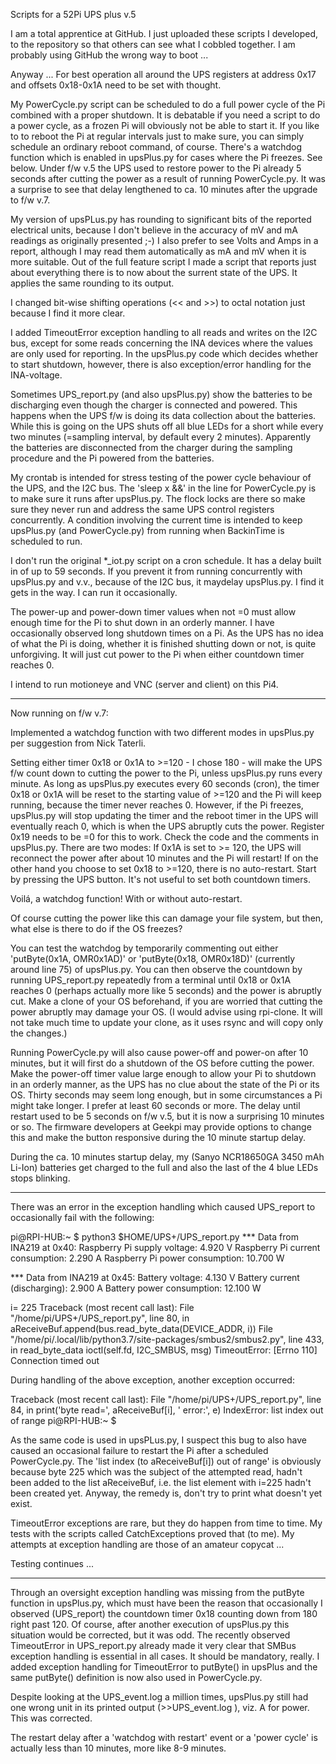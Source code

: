 Scripts for a 52Pi UPS plus v.5


I am a total apprentice at GitHub. I just uploaded these scripts I developed, to the repository so that others can see what I cobbled together. I am probably using GitHub the wrong way to boot ...

Anyway ...
For best operation all around the UPS registers at address 0x17 and offsets 0x18-0x1A need to be set with thought.

My PowerCycle.py script can be scheduled to do a full power cycle of the Pi combined with a proper shutdown. It is debatable if you need a script to do a power cycle, as a frozen Pi will obviously not be able to start it. If you like to to reboot the Pi at regular intervals just to make sure, you can simply schedule an ordinary reboot command, of course.
There's a watchdog function which is enabled in upsPlus.py for cases where the Pi freezes. See below.
Under f/w v.5 the UPS used to restore power to the Pi already 5 seconds after cutting the power as a result of running PowerCycle.py. It was a surprise to see that delay lengthened to ca. 10 minutes after the upgrade to f/w v.7.

My version of upsPLus.py has rounding to significant bits of the reported electrical units, because I don't believe in the accuracy of mV and mA readings as originally presented ;-) I also prefer to see Volts and Amps in a report, although I may read them automatically as mA and mV when it is more suitable.
Out of the full feature script I made a script that reports just about everything there is to now about the surrent state of the UPS. It applies the same rounding to its output.

I changed bit-wise shifting operations (<< and >>) to octal notation just because I find it more clear.

I added TimeoutError exception handling to all reads and writes on the I2C bus, except for some reads concerning the INA devices where the values are only used for reporting. In the upsPlus.py code which decides whether to start shutdown, however, there is also exception/error handling for the INA-voltage.

Sometimes UPS_report.py (and also upsPlus.py) show the batteries to be discharging even though the charger is connected and powered. This happens when the UPS f/w is doing its data collection about the batteries. While this is going on the UPS shuts off all blue LEDs for a short while every two minutes (=sampling interval, by default every 2 minutes). Apparently the batteries are disconnected from the charger during the sampling procedure and the Pi powered from the batteries.

My crontab is intended for stress testing of the power cycle behaviour of the UPS, and the I2C bus.
The 'sleep x &&' in the line for PowerCycle.py is to make sure it runs after upsPlus.py.
The flock locks are there so make sure they never run and address the same UPS control registers concurrently.
A condition involving the current time is intended to keep upsPlus.py (and PowerCycle.py) from running when BackinTime is scheduled to run.

I don't run the original *_iot.py script on a cron schedule. It has a delay built in of up to 59 seconds. If you prevent it from running concurrently with upsPlus.py and v.v., because of the I2C bus, it maydelay upsPlus.py. I find it gets in the way. I can run it occasionally.

The power-up and power-down timer values when not =0 must allow enough time for the Pi to shut down in an orderly manner. I have occasionally observed long shutdown times on a Pi.
As the UPS has no idea of what the Pi is doing, whether it is finished shutting down or not, is quite unforgiving. It will just cut power to the Pi when either countdown timer reaches 0.

I intend to run motioneye and VNC (server and client) on this Pi4.

------------------------------------------------------------

Now running on f/w v.7:

Implemented a watchdog function with two different modes in upsPlus.py per suggestion from Nick Taterli.

Setting either timer 0x18 or 0x1A to >=120 - I chose 180 - will make the UPS f/w count down to cutting the power to the Pi, unless upsPlus.py runs every minute.
As long as upsPlus.py executes every 60 seconds (cron), the timer 0x18 or 0x1A will be reset to the starting value of >=120 and the Pi will keep running, because the timer never reaches 0.
However, if the Pi freezes, upsPlus.py will stop updating the timer and the reboot timer in the UPS will eventually reach 0, which is when the UPS abruptly cuts the power.
Register 0x19 needs to be =0 for this to work. Check the code and the comments in upsPlus.py.
There are two modes:
If 0x1A is set to >= 120, the UPS will reconnect the power after about 10 minutes and the Pi will restart!
If on the other hand you choose to set 0x18 to >=120, there is no auto-restart. Start by pressing the UPS button.
It's not useful to set both countdown timers. 

Voilá, a watchdog function! With or without auto-restart.

Of course cutting the power like this can damage your file system, but then, what else is there to do if the OS freezes?

You can test the watchdog by temporarily commenting out either 'putByte(0x1A, OMR0x1AD)' or 'putByte(0x18, OMR0x18D)' (currently around line 75) of upsPlus.py. You can then observe the countdown by running UPS_report.py repeatedly from a terminal until 0x18 or 0x1A reaches 0 (perhaps actually more like 5 seconds) and the power is abruptly cut. Make a clone of your OS beforehand, if you are worried that cutting the power abruptly may damage your OS. (I would advise using rpi-clone. It will not take much time to update your clone, as it uses rsync and will copy only the changes.)

Running PowerCycle.py will also cause power-off and power-on after 10 minutes, but it will first do a shutdown of the OS before cutting the power. Make the power-off timer value large enough to allow your Pi to shutdown in an orderly manner, as the UPS has no clue about the state of the Pi or its OS.
Thirty seconds may seem long enough, but in some circumstances a Pi might take longer. I prefer at least 60 seconds or more.
The delay until restart used to be 5 seconds on f/w v.5, but it is now a surprising 10 minutes or so. The firmware developers at Geekpi may provide options to change this and make the button responsive during the 10 minute startup delay.

During the ca. 10 minutes startup delay, my (Sanyo NCR18650GA 3450 mAh Li-Ion) batteries get charged to the full and also the last of the 4 blue LEDs stops blinking.

---------------------------------------
There was an error in the exception handling which caused UPS_report to occasionally fail with the following:

pi@RPI-HUB:~ $ python3 $HOME/UPS+/UPS_report.py
*** Data from INA219 at 0x40:
Raspberry Pi supply voltage:                         4.920 V
Raspberry Pi current consumption:                    2.290 A
Raspberry Pi power consumption:                     10.700 W

*** Data from INA219 at 0x45:
Battery voltage:                                     4.130 V
Battery current (discharging):                       2.900 A
Battery power consumption:                          12.100 W

i= 225
Traceback (most recent call last):
  File "/home/pi/UPS+/UPS_report.py", line 80, in <module>
    aReceiveBuf.append(bus.read_byte_data(DEVICE_ADDR, i))
  File "/home/pi/.local/lib/python3.7/site-packages/smbus2/smbus2.py", line 433, in read_byte_data
    ioctl(self.fd, I2C_SMBUS, msg)
TimeoutError: [Errno 110] Connection timed out

During handling of the above exception, another exception occurred:

Traceback (most recent call last):
  File "/home/pi/UPS+/UPS_report.py", line 84, in <module>
    print('byte read=', aReceiveBuf[i], ' error:', e)
IndexError: list index out of range
pi@RPI-HUB:~ $

As the same code is used in upsPLus.py, I suspect this bug to also have caused an occasional failure to restart the Pi after a scheduled PowerCycle.py.
The 'list index (to aReceiveBuf[i]) out of range' is obviously because byte 225 which was the subject of the attempted read, hadn't been added to the list aReceiveBuf, i.e. the list element with i=225 hadn't been created yet. Anyway, the remedy is, don't try to print what doesn't yet exist.

TimeoutError exceptions are rare, but they do happen from time to time. My tests with the scripts called CatchExceptions proved that (to me). My attempts at exception handling are those of an amateur copycat ...

Testing continues ...

-----------------------------------

Through an oversight exception handling was missing from the putByte function in upsPlus.py, which must have been the reason that occasionally I observed (UPS_report) the countdown timer 0x18 counting down from 180 right past 120. Of course, after another execution of upsPlus.py this situation would be corrected, but it was odd. The recently observed TimeoutError in UPS_report.py already made it very clear that SMBus exception handling is essential in all cases. It should be mandatory, really.
I added exception handling for TimeoutError to putByte() in upsPlus and the same putByte() definition is now also used in PowerCycle.py.

Despite looking at the UPS_event.log a million times, upsPlus.py still had one wrong unit in its printed output (>>UPS_event.log ), viz. A for power. This was corrected.

The restart delay after a 'watchdog with restart' event or a 'power cycle' is actually less than 10 minutes, more like 8-9 minutes. 
